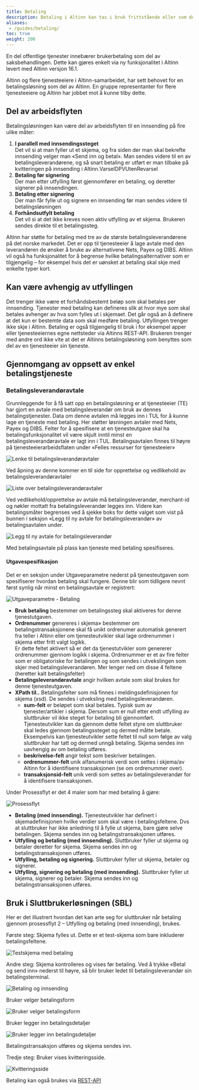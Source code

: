 ```yaml
---
title: Betaling
description: Betaling i Altinn kan tas i bruk frittstående eller som del av en innsendingstjeneste.
aliases:
 - /guides/betaling/
toc: true
weight: 200
---
```


En del offentlige tjenester innebærer brukerbetaling som del av saksbehandlingen. Dette kan gjøres enkelt via ny funksjonalitet i Altinn levert med Altinn versjon 16.1.

Altinn og flere tjenesteeiere i Altinn-samarbeidet, har sett behovet for en betalingsløsning som del av Altinn. En gruppe representanter for flere tjenesteeiere og Altinn har jobbet mot å kunne tilby dette.


## Del av arbeidsflyten

Betalingsløsningen kan være del av arbeidsflyten til en innsending på fire ulike måter:


1. **I parallell med innsendingssteget**  
Det vil si at man fyller ut et skjema, og fra siden der man skal bekrefte innsending velger man «Send inn og betal». Man sendes videre til en av betalingsleverandørene, og så snart betaling er utført er man tilbake på kvitteringen på innsending i Altinn.VarselDPVUtenRevarsel  
2. **Betaling før signering**  
Der man etter utfylling først gjennomfører en betaling, og deretter signerer på innsendingen.
3. **Betaling etter signering**  
Der man får fylle ut og signere en innsending før man sendes videre til betalingsløsningen
4. **Forhåndsutfylt betaling**  
Det vil si at det ikke kreves noen aktiv utfylling av et skjema. Brukeren sendes direkte til et betalingssteg.

Altinn har støtte for betaling med tre av de største betalingsleverandørene på det norske markedet. Det er opp til tjenesteeier å lage avtale med den leverandøren de ønsker å bruke av alternativene Nets, Payex og DIBS. Altinn vil også ha funksjonalitet for å begrense hvilke betalingsalternativer som er tilgjengelig – for eksempel hvis det er uønsket at betaling skal skje med enkelte typer kort.    


## Kan være avhengig av utfyllingen
Det trenger ikke være et forhåndsbestemt beløp som skal betales per innsending. Tjenester med betaling kan defineres slik at hvor mye som skal betales avhenger av hva som fylles ut i skjemaet. Det går også an å definere at det kun er bestemte data som skal medføre betaling.
Utfyllingen trenger ikke skje i Altinn. Betaling er også tilgjengelig til bruk i for eksempel apper eller tjenesteeiernes egne nettsteder via Altinns REST-API. Brukeren trenger med andre ord ikke vite at det er Altinns betalingsløsning som benyttes som del av en tjenesteeier sin tjeneste.


## Gjennomgang av oppsett av enkel betalingstjeneste

### Betalingsleverandøravtale
Grunnleggende for å få satt opp en betalingsløsning er at tjenesteeier (TE) har gjort en avtale med betalingsleverandør om bruk av dennes betalingstjenester. Data om denne avtalen må legges inn i TUL for å kunne lage en tjeneste med betaling. Her støtter løsningen avtaler med Nets, Payex og DIBS. Felter for å spesifisere at en tjenesteutgave skal ha betalingsfunksjonalitet vil være skjult inntil minst en betalingsleverandøravtale er lagt inn i TUL. Betalingsavtalen finnes til høyre på tjenesteeierarbeidsflaten under «Felles ressurser for tjenesteeier»

![Lenke til betalingsleverandøravtaler](BetLevAvtale1.png "Lenke til betalingsleverandøravtaler")

Ved åpning av denne kommer en til side for opprettelse og vedlikehold av betalingsleverandøravtaler

![Liste over betalingsleverandøravtaler](BetLevAvtale2.png "Liste over betalingsleverandøravtaler")

Ved vedlikehold/opprettelse av avtale må betalingsleverandør, merchant-id og nøkler mottatt fra betalingsleverandør legges inn. Videre kan betalingsmåter begrenses ved å sjekke boks for dette valget som vist på bunnen i seksjon «Legg til ny avtale for betalingsleverandør» av betalingsavtalen under.

![Legg til ny avtale for betalingsleverandør](BetLevAvtale3.png "Legg til ny avtale for betalingsleverandør")

Med betalingsavtale på plass kan tjeneste med betaling spesifiseres.
#### Utgavespesifikasjon
Det er en seksjon under Utgaveparametre nederst på tjenesteutgaven som spesifiserer hvordan betaling skal fungere. Denne blir som tidligere nevnt først synlig når minst en betalingsavtale er registrert:

![Utgaveparametre - Betaling](UtgparamBet.png "Utgaveparametre - Betaling")

- **Bruk betaling** bestemmer om betalingssteg skal aktiveres for denne tjenestutgaven.  
- **Ordrenummer** genereres i skjema» bestemmer om betalingstransaksjonene skal få unikt ordrenumer automatisk generert
  fra teller i Altinn eller om tjenesteutvikler skal lage ordrenummer i skjema etter fritt valgt logikk.  
  Er dette feltet aktivert så er det da tjenestutvikler som genererer ordrenummer gjennom logikk i skjema.
  Ordrenummer er et av fire felter som er obligatoriske for betalingen og som sendes i utvekslingen som skjer med betalingsleverandøren.
  Mer lenger ned om disse 4 feltene (heretter kalt betalingsfelter)  
- **Betalingsleverandøravtale** angir hvilken avtale som skal brukes for denne tjenesteutgaven.  
- **XPath til..** Betalingsfelter som må finnes i meldingsdefinisjonen for skjema (xsd). De sendes i utveksling med betalingsleverandøren.
  - **sum-felt** er beløpet som skal betales. Typisk sum av tjenester/artikler i skjema.
    Dersom sum er null etter endt utfylling av sluttbruker vil ikke steget for betaling bli gjennomført.
    Tjenesteutvikler kan da gjennom dette feltet styre om sluttbruker skal ledes gjennom betalingssteget og dermed måtte betale.
    Eksempelvis kan tjenesteutvikler sette feltet til null som følge av valg sluttbruker har tatt og dermed unngå betaling.
    Skjema sendes inn uavhengig av om betaling utføres.
  - **beskrivelse-felt** angir tekst som beskriver betalingen.
  - **ordrenummer-felt** unik alfanumerisk verdi som settes i skjema/av Altinn for å identifisere transaksjonen (se om ordrenummer over).
  - **transaksjonsid-felt** unik verdi som settes av betalingsleverandør for å identifisere transaksjonen.  

Under Prosessflyt er det 4 maler som har med betaling å gjøre:

![Prosessflyt](Prosessflyt.png "Prosessflyt")

- **Betaling (med innsending).** Tjenesteutvikler har definert i skjemadefinisjonen hvilke verdier som skal være i betalingsfeltene.
  Dvs at sluttbruker har ikke anledning til å fylle ut skjema, bare gjøre selve betalingen. Skjema sendes inn og betalingstransaksjonen utføres.
- **Utfylling og betaling (med innsending).** Sluttbruker fyller ut skjema og betaler deretter for skjema. Skjema sendes inn og betalingstransaksjonen utføres.
- **Utfylling, betaling og signering.** Sluttbruker fyller ut skjema, betaler og signerer.
- **Utfylling, signering og betaling (med innsending).** Sluttbruker fyller ut skjema, signerer og betaler. Skjema sendes inn og betalingstransaksjonen utføres.

## Bruk i Sluttbrukerløsningen (SBL)

Her er det illustrert hvordan det kan arte seg for sluttbruker når betaling gjennom prosessflyt 2 – Utfylling og betaling (med innsending), brukes.

Første steg: Skjema fylles ut. Dette er et test-skjema som bare inkluderer betalingsfeltene.

![Testskjema med betaling](SBL1.png "Testskjema med betaling")

Andre steg: Skjema kontrolleres og vises før betaling. Ved å trykke «Betal og send inn» nederst til høyre, så blir bruker ledet til betalingsleverandør sin betalingsterminal.

![Betaling og innsending](SBL2.png "Betaling og innsending")

Bruker velger betalingsform

![Bruker velger betalingsform](SBLNet3.png "Betalingsform")

Bruker legger inn betalingsdetaljer

![Bruker legger inn betalingsdetaljer](SBLNet4.png "Betalingsdetaljer")

Betalingstransaksjon utføres og skjema sendes inn.

Tredje steg: Bruker vises kvitteringsside.

![Kvitteringsside](SBLKvitt5.png "Kvittering")


Betaling kan også brukes via [REST-API](/docs/api/rest/betaling/)
